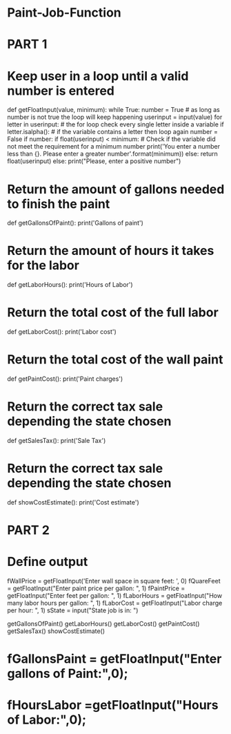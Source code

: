 # Paint-Job-Function
# PART 1
# Keep user in a loop until a valid number is entered
def getFloatInput(value, minimum):
    while True:
        number = True  # as long as number is not true the loop will keep happening
        userinput = input(value)
        for letter in userinput:  # the for loop check every single letter inside a variable
            if letter.isalpha():  # if the variable contains a letter then loop again
                number = False
        if number:
            if float(userinput) < minimum:  # Check if the variable did not meet the requirement for a minimum number
                print('You enter a number less than {}. Please enter a greater number'.format(minimum))
            else:
                return float(userinput)
        else:
            print("Please, enter a positive number")


# Return the amount of gallons needed to finish the paint
def getGallonsOfPaint():
    print('Gallons of paint')


# Return the amount of hours it takes for the labor
def getLaborHours():
    print('Hours of Labor')


# Return the total cost of the full labor
def getLaborCost():
    print('Labor cost')


# Return the total cost of the wall paint
def getPaintCost():
    print('Paint charges')


# Return the correct tax sale depending the state chosen
def getSalesTax():
    print('Sale Tax')


# Return the correct tax sale depending the state chosen
def showCostEstimate():
    print('Cost estimate')


# PART 2
# Define output
fWallPrice = getFloatInput('Enter wall space in square feet: ', 0)
fQuareFeet = getFloatInput("Enter paint price per gallon: ", 1)
fPaintPrice = getFloatInput("Enter feet per gallon: ", 1)
fLaborHours = getFloatInput("How many labor hours per gallon: ", 1)
fLaborCost = getFloatInput("Labor charge per hour: ", 1)
sState = input("State job is in: ")


getGallonsOfPaint()
getLaborHours()
getLaborCost()
getPaintCost()
getSalesTax()
showCostEstimate()

# fGallonsPaint = getFloatInput("Enter gallons of Paint:",0);
# fHoursLabor =getFloatInput("Hours of Labor:",0);

        

